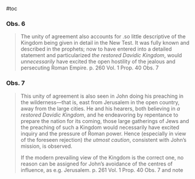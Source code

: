 #toc

### Obs. 6

>The unity of agreement also accounts for .so little descriptive of the Kingdom being given in detail in the New Test. It was fully known and described in the prophets; now to have entered into a detailed statement and particularized *the restored Davidic Kingdom*, would *unnecessarily* have excited the open hostility of the jealous and persecuting Roman Empire.
>p. 260 Vol. 1 Prop. 40 Obs. 7

### Obs. 7

>This unity of agreement is also seen in John doing his preaching in the wilderness—that is, east from Jerusalem in the open country, away from the large cities. He and his hearers, both believing in *a restored Davidic Kingdom*, and he endeavoring by repentance to prepare the nation for its coming, those large gatherings of Jews and the preaching of such a Kingdom would necessarily have excited inquiry and the pressure of Roman power. Hence (especially in view of the foreseen rejection) *the utmost caution*, consistent with John’s mission, is observed. 
>
>If the modern prevailing view of the Kingdom is the correct one, no reason can be assigned for John’s avoidance of the centres of influence, as e.g. Jerusalem.
>p. 261 Vol. 1 Prop. 40 Obs. 7 and note